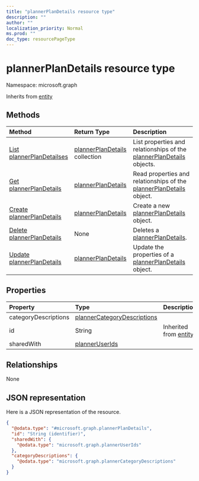 ```yaml
---
title: "plannerPlanDetails resource type"
description: ""
author: ""
localization_priority: Normal
ms.prod: ""
doc_type: resourcePageType
---
```


# plannerPlanDetails resource type


Namespace: microsoft.graph




Inherits from [entity](../resources/entity.md)

## Methods
|Method|Return Type|Description|
|:---|:---|:---|
|[List plannerPlanDetailses](../api/plannerplandetails-list.md)|[plannerPlanDetails](../resources/plannerplandetails.md) collection|List properties and relationships of the [plannerPlanDetails](../resources/plannerplandetails.md) objects.|
|[Get plannerPlanDetails](../api/plannerplandetails-get.md)|[plannerPlanDetails](../resources/plannerplandetails.md)|Read properties and relationships of the [plannerPlanDetails](../resources/plannerplandetails.md) object.|
|[Create plannerPlanDetails](../api/plannerplandetails-create.md)|[plannerPlanDetails](../resources/plannerplandetails.md)|Create a new [plannerPlanDetails](../resources/plannerplandetails.md) object.|
|[Delete plannerPlanDetails](../api/plannerplandetails-delete.md)|None|Deletes a [plannerPlanDetails](../resources/plannerplandetails.md).|
|[Update plannerPlanDetails](../api/plannerplandetails-update.md)|[plannerPlanDetails](../resources/plannerplandetails.md)|Update the properties of a [plannerPlanDetails](../resources/plannerplandetails.md) object.|

## Properties
|Property|Type|Description|
|:---|:---|:---|
|categoryDescriptions|[plannerCategoryDescriptions](../resources/plannercategorydescriptions.md)||
|id|String| Inherited from [entity](../resources/entity.md)|
|sharedWith|[plannerUserIds](../resources/planneruserids.md)||

## Relationships
None

## JSON representation
Here is a JSON representation of the resource.
<!-- {
  "blockType": "resource",
  "keyProperty": "id",
  "@odata.type": "microsoft.graph.plannerPlanDetails",
  "baseType": "microsoft.graph.entity",
  "openType": false
}
-->
``` json
{
  "@odata.type": "#microsoft.graph.plannerPlanDetails",
  "id": "String (identifier)",
  "sharedWith": {
    "@odata.type": "microsoft.graph.plannerUserIds"
  },
  "categoryDescriptions": {
    "@odata.type": "microsoft.graph.plannerCategoryDescriptions"
  }
}
```

